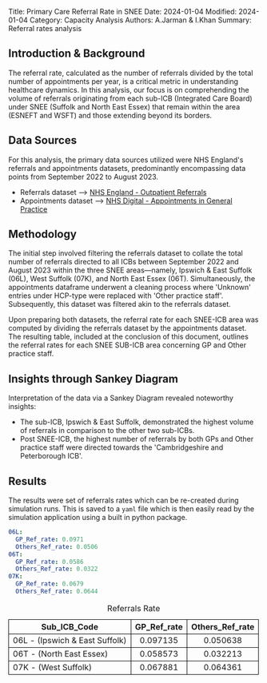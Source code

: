 Title: Primary Care Referral Rate in SNEE
Date: 2024-01-04
Modified: 2024-01-04
Category: Capacity Analysis
Authors: A.Jarman & I.Khan
Summary: Referral rates analysis


## Introduction & Background
The referral rate, calculated as the number of referrals divided by the total number of appointments per year, is a critical metric in understanding healthcare dynamics. In this analysis, our focus is on comprehending the volume of referrals originating from each sub-ICB (Integrated Care Board) under SNEE (Suffolk and North East Essex) that remain within the area (ESNEFT and WSFT) and those extending beyond its borders.



## Data Sources
For this analysis, the primary data sources utilized were NHS England's referrals and appointments datasets, predominantly encompassing data points from September 2022 to August 2023.

- Referrals dataset --> [NHS England - Outpatient Referrals](https://www.england.nhs.uk/statistics/statistical-work-areas/outpatient-referrals/)    
- Appointments dataset --> [NHS Digital - Appointments in General Practice](https://digital.nhs.uk/data-and-information/publications/statistical/appointments-in-general-practice)



## Methodology
The initial step involved filtering the referrals dataset to collate the total number of referrals directed to all ICBs between September 2022 and August 2023 within the three SNEE areas—namely, Ipswich & East Suffolk (06L), West Suffolk (07K), and North East Essex (06T). Simultaneously, the appointments dataframe underwent a cleaning process where 'Unknown' entries under HCP-type were replaced with 'Other practice staff'. Subsequently, this dataset was filtered akin to the referrals dataset.

Upon preparing both datasets, the referral rate for each SNEE-ICB area was computed by dividing the referrals dataset by the appointments dataset. The resulting table, included at the conclusion of this document, outlines the referral rates for each SNEE SUB-ICB area concerning GP and Other practice staff.



## Insights through Sankey Diagram
Interpretation of the data via a Sankey Diagram revealed noteworthy insights:

- The sub-ICB, Ipswich & East Suffolk, demonstrated the highest volume of referrals in comparison to the other two sub-ICBs.
- Post SNEE-ICB, the highest number of referrals by both GPs and Other practice staff were directed towards the 'Cambridgeshire and Peterborough ICB'.

<!--![GP-referrals]({attach}/img/Referral_rate_4.png)

![others-referrals]({attach}/img/Referral_rate_6.png "image Title")-->



## Results
The results were set of referrals rates which can be re-created during simulation runs. This is saved to a `yaml` file which is then easily read by the simulation application using a built in python package.
```yaml
06L:
  GP_Ref_rate: 0.0971
  Others_Ref_rate: 0.0506
06T:
  GP_Ref_rate: 0.0586
  Others_Ref_rate: 0.0322
07K:
  GP_Ref_rate: 0.0679
  Others_Ref_rate: 0.0644
```

<table>
  <caption>Referrals Rate</caption>
  <thead>
    <tr>
      <th style="border: 1px solid black; text-align: center;">Sub_ICB_Code</th>
      <th style="border: 1px solid black; text-align: center;">GP_Ref_rate</th>
      <th style="border: 1px solid black; text-align: center;">Others_Ref_rate</th>
    </tr>
  </thead>
  <tbody>
    <tr>
      <td style="border: 1px solid black;">06L - (Ipswich & East Suffolk)</td>
      <td style="border: 1px solid black; text-align: center;">0.097135</td>
      <td style="border: 1px solid black; text-align: center;">0.050638</td>
    </tr>
    <tr>
      <td style="border: 1px solid black;">06T - (North East Essex)</td>
      <td style="border: 1px solid black; text-align: center;">0.058573</td>
      <td style="border: 1px solid black; text-align: center;">0.032213</td>
    </tr>
    <tr>
      <td style="border: 1px solid black;">07K - (West Suffolk)</td>
      <td style="border: 1px solid black; text-align: center;">0.067881</td>
      <td style="border: 1px solid black; text-align: center;">0.064361</td>
    </tr>
  </tbody>
</table>